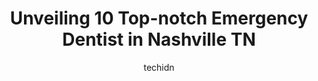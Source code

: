 ---
layout: ampstory
image: https://i0.wp.com/www.depkes.org/wp-content/uploads/2023/06/emergency-dentist-0-in-nashville-tn-1685783347.jpeg?resize=640,853
author: techidn
featured: false
description: Discover the impressive array of Emergency Dentist options in Nashville TN, where you can find 10 of the largest Emergency Dentist establishments in the area. From renowned classics to hidde
title: Unveiling 10 Top-notch Emergency Dentist in Nashville TN
cover:
   title: Unveiling 10 Top-notch Emergency Dentist in Nashville TN
   subtitle: Rickpate
   background: https://www.depkes.org/wp-content/uploads/2023/06/emergency-dentist-0-in-nashville-tn-1685783347.jpeg

pages: 
 - layout: thirds
   top: <h1>#1 Emergency Dental of Nashville</h1>
   bottom: "<p>Macy was great as a dental assistantShe was knowledgeable, personable and caring. Her jovial nature helped me through my experience. Dr. C was also compassionate, knowled</p>"
   background: https://www.depkes.org/wp-content/uploads/2023/06/emergency-dentist-1-in-nashville-tn-1685783347.jpeg
   backgroundblur: true
 - layout: thirds
   top: <h1>#2 Walk In Dental Clinics Inc</h1>
   bottom: "<p>Very friendly and caring staff. Dr Staw is very nice and give best advice. Highly recommended for any dental needs.</p>"
   background: https://www.depkes.org/wp-content/uploads/2023/06/emergency-dentist-2-in-nashville-tn-1685783347.jpeg
   cta:
      link: https://www.depkes.org/blog/unveiling-10-top-notch-emergency-dentist-in-nashville-tn/
      text: Unveiling 10 Top-notch Emergency Dentist in Nashville TN
 - layout: thirds
   top: <h1>#3 Green Hills Dental Center</h1>
   bottom: "<p>2000 Richard Jones Rd #109, Nashville, TN 37215, United States</p>"
   background: https://www.depkes.org/wp-content/uploads/2023/06/emergency-dentist-3-in-nashville-tn-1685783348.jpeg
   cta:
      link: https://www.depkes.org/blog/unveiling-10-top-notch-emergency-dentist-in-nashville-tn/
      text: Unveiling 10 Top-notch Emergency Dentist in Nashville TN
 - layout: thirds
   top: <h1>#4 Nashville Emergency Dental</h1>
   bottom: "<p>99 White Bridge Rd, Nashville, TN 37205, United States</p>"
   background: https://images.unsplash.com/photo-1591393223703-56fe1347ac62?ixlib=rb-4.0.3&ixid=MnwxMjA3fDB8MHxwaG90by1wYWdlfHx8fGVufDB8fHx8&auto=format&fit=crop&w=640&h=853&q=80
   cta:
      link: https://www.depkes.org/blog/unveiling-10-top-notch-emergency-dentist-in-nashville-tn/
      text: Unveiling 10 Top-notch Emergency Dentist in Nashville TN
 - layout: thirds
   top: <h1>#5 Carlisle Laurie E DDS</h1>
   bottom: "<p>600 Hill Ave #101, Nashville, TN 37210, United States</p>"
   background: https://images.unsplash.com/photo-1609083590460-7b8cc0ca65f8?ixlib=rb-4.0.3&ixid=MnwxMjA3fDB8MHxwaG90by1wYWdlfHx8fGVufDB8fHx8&auto=format&fit=crop&w=640&h=853&q=80
   cta:
      link: https://www.depkes.org/blog/unveiling-10-top-notch-emergency-dentist-in-nashville-tn/
      text: Unveiling 10 Top-notch Emergency Dentist in Nashville TN
 - layout: thirds
   top: <h1>#6 Emergency Dental Services</h1>
   bottom: "<p>217 Willow St, Nashville, TN 37210, United States</p>"
   background: https://images.unsplash.com/photo-1534312527009-56c7016453e6?ixlib=rb-4.0.3&ixid=MnwxMjA3fDB8MHxwaG90by1wYWdlfHx8fGVufDB8fHx8&auto=format&fit=crop&w=640&h=853&q=80
   cta:
      link: https://www.depkes.org/blog/unveiling-10-top-notch-emergency-dentist-in-nashville-tn/
      text: Unveiling 10 Top-notch Emergency Dentist in Nashville TN
 - layout: thirds
   top: <h1>#7 Urgent Dental Services</h1>
   bottom: "<p>1708 21st Ave S, Nashville, TN 37212, United States</p>"
   background: https://images.unsplash.com/photo-1541356665065-22676f35dd40?ixlib=rb-4.0.3&ixid=MnwxMjA3fDB8MHxwaG90by1wYWdlfHx8fGVufDB8fHx8&auto=format&fit=crop&w=640&h=853&q=80
   cta:
      link: https://www.depkes.org/blog/unveiling-10-top-notch-emergency-dentist-in-nashville-tn/
      text: Unveiling 10 Top-notch Emergency Dentist in Nashville TN
 - layout: thirds
   middle: Continue reading...
   background: https://images.unsplash.com/photo-1515405295579-ba7b45403062?ixlib=rb-4.0.3&ixid=MnwxMjA3fDB8MHxwaG90by1wYWdlfHx8fGVufDB8fHx8&auto=format&fit=crop&w=640&h=853&q=80
   cta:
      link: https://www.depkes.org/blog/unveiling-10-top-notch-emergency-dentist-in-nashville-tn/
      text: Unveiling 10 Top-notch Emergency Dentist in Nashville TN
      
---